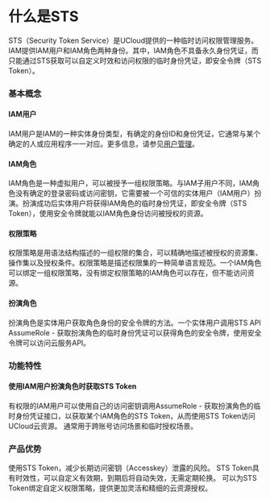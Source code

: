 # 什么是STS
STS（Security Token Service）是UCloud提供的一种临时访问权限管理服务。IAM提供IAM用户和IAM角色两种身份。其中，IAM角色不具备永久身份凭证，而只能通过STS获取可以自定义时效和访问权限的临时身份凭证，即安全令牌（STS Token）。

### 基本概念
#### IAM用户
IAM用户是IAM的一种实体身份类型，有确定的身份ID和身份凭证，它通常与某个确定的人或应用程序一一对应。更多信息，请参见[用户管理](https://docs.ucloud.cn/uproject/user)。
#### IAM角色
IAM角色是一种虚拟用户，可以被授予一组权限策略。与IAM子用户不同，IAM角色没有确定的登录密码或访问密钥，它需要被一个可信的实体用户（IAM用户）扮演。扮演成功后实体用户将获得IAM角色的临时身份凭证，即安全令牌（STS Token），使用安全令牌就能以IAM角色身份访问被授权的资源。

#### 权限策略
权限策略是用语法结构描述的一组权限的集合，可以精确地描述被授权的资源集、操作集以及授权条件。权限策略是描述权限集的一种简单语言规范。一个IAM角色可以绑定一组权限策略，没有绑定权限策略的IAM角色可以存在，但不能访问资源。

#### 扮演角色
扮演角色是实体用户获取角色身份的安全令牌的方法。一个实体用户调用STS API AssumeRole - 获取扮演角色的临时身份凭证可以获得角色的安全令牌，使用安全令牌可以访问云服务API。

### 功能特性
#### 使用IAM用户扮演角色时获取STS Token
有权限的IAM用户可以使用自己的访问密钥调用AssumeRole - 获取扮演角色的临时身份凭证接口，以获取某个IAM角色的STS Token，从而使用STS Token访问UCloud云资源。
通常用于跨账号访问场景和临时授权场景。

### 产品优势
使用STS Token，减少长期访问密钥（Accesskey）泄露的风险。
STS Token具有时效性，可以自定义有效期，到期后将自动失效，无需定期轮换。
可以为STS Token绑定自定义权限策略，提供更加灵活和精细的云资源授权。

